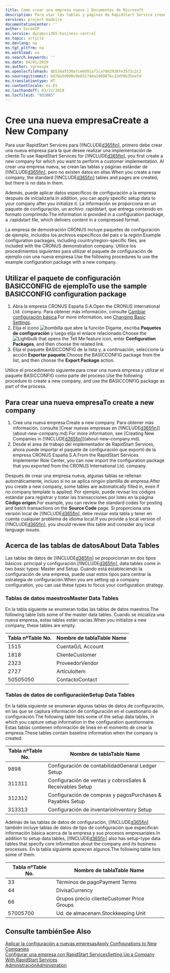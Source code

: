 ```yaml
---
title: Como crear una empresa nueva | Documentos de Microsoft
description: Para usar las tablas y páginas de RapidStart Service creadas que no tienen datos.
services: project-madeira
documentationcenter: ''
author: SorenGP
ms.service: dynamics365-business-central
ms.topic: article
ms.devlang: na
ms.tgt_pltfrm: na
ms.workload: na
ms.search.keywords: ''
ms.date: 04/01/2019
ms.author: sgroespe
ms.openlocfilehash: 8b534af530a7ce6d91a71ca7802938fe3573c2c2
ms.sourcegitcommit: bd78a5d990c9e83174da1409076c22df8b35eafd
ms.translationtype: HT
ms.contentlocale: es-ES
ms.lasthandoff: 03/31/2019
ms.locfileid: "932085"
---
```

# <a name="create-a-new-company"></a><span data-ttu-id="0cd4f-103">Cree una nueva empresa</span><span class="sxs-lookup"><span data-stu-id="0cd4f-103">Create a New Company</span></span>
<span data-ttu-id="0cd4f-104">Para usar RapidStart Services para [!INCLUDE[d365fin](includes/d365fin_md.md)], primero debe crear una nueva empresa para la que desee realizar una implementación de cliente.</span><span class="sxs-lookup"><span data-stu-id="0cd4f-104">To use RapidStart Services for [!INCLUDE[d365fin](includes/d365fin_md.md)], you first create a new company for which you want to perform a customer implementation.</span></span> <span data-ttu-id="0cd4f-105">Al crear una empresa nueva, se crean las tablas y páginas estándar de [!INCLUDE[d365fin](includes/d365fin_md.md)], pero no existen datos en ellas.</span><span class="sxs-lookup"><span data-stu-id="0cd4f-105">When you create a new company, the standard [!INCLUDE[d365fin](includes/d365fin_md.md)] tables and pages are created, but there is no data in them.</span></span>

<span data-ttu-id="0cd4f-106">Además, puede aplicar datos específicos de configuración a la empresa después de inicializarla.</span><span class="sxs-lookup"><span data-stu-id="0cd4f-106">In addition, you can apply specific setup data to your company after you initialize it.</span></span> <span data-ttu-id="0cd4f-107">La información se proporciona en un paquete de configuración, un archivo .rapidstart, que entrega contenido en formato comprimido.</span><span class="sxs-lookup"><span data-stu-id="0cd4f-107">The information is provided in a configuration package, a .rapidstart file, which delivers content in a compressed format.</span></span>  

<span data-ttu-id="0cd4f-108">La empresa de demostración CRONUS incluye paquetes de configuración de ejemplo, incluidos los archivos específicos del país o la región.</span><span class="sxs-lookup"><span data-stu-id="0cd4f-108">Example configuration packages, including country/region-specific files, are included with the CRONUS demonstration company.</span></span> <span data-ttu-id="0cd4f-109">Utilice los procedimientos siguientes para utilizar el paquete de configuración de ejemplo con una nueva empresa.</span><span class="sxs-lookup"><span data-stu-id="0cd4f-109">Use the following procedures to use the example configuration package with a new company.</span></span>  

## <a name="to-use-the-sample-basicconfig-configuration-package"></a><span data-ttu-id="0cd4f-110">Utilizar el paquete de configuración BASICCONFIG de ejemplo</span><span class="sxs-lookup"><span data-stu-id="0cd4f-110">To use the sample BASICCONFIG configuration package</span></span>  
1. <span data-ttu-id="0cd4f-111">Abra la empresa CRONUS España S.A.</span><span class="sxs-lookup"><span data-stu-id="0cd4f-111">Open the CRONUS International Ltd. company.</span></span> <span data-ttu-id="0cd4f-112">Para obtener más información, consulte [Cambiar configuración básica](ui-change-basic-settings.md).</span><span class="sxs-lookup"><span data-stu-id="0cd4f-112">For more information, see [Changing Basic Settings](ui-change-basic-settings.md).</span></span>
2. <span data-ttu-id="0cd4f-113">Elija el icono ![bombilla que abre la función Dígame](media/ui-search/search_small.png "Dígame que desea hacer"), escriba **Paquetes de configuración** y luego elija el enlace relacionado.</span><span class="sxs-lookup"><span data-stu-id="0cd4f-113">Choose the ![Lightbulb that opens the Tell Me feature](media/ui-search/search_small.png "Tell me what you want to do") icon, enter **Configuration Packages**, and then choose the related link.</span></span>  
3. <span data-ttu-id="0cd4f-114">Elija el paquete BASICCONFIG de la lista y, a continuación, seleccione la acción **Exportar paquete**.</span><span class="sxs-lookup"><span data-stu-id="0cd4f-114">Choose the BASICCONFIG package from the list, and then choose the **Export Package** action.</span></span>  

<span data-ttu-id="0cd4f-115">Utilice el procedimiento siguiente para crear una nueva empresa y utilizar el paquete BASICCONFIG como parte del proceso.</span><span class="sxs-lookup"><span data-stu-id="0cd4f-115">Use the following procedure to create a new company, and use the BASICCONFIG package as part of the process.</span></span>  

## <a name="to-create-a-new-company"></a><span data-ttu-id="0cd4f-116">Para crear una nueva empresa</span><span class="sxs-lookup"><span data-stu-id="0cd4f-116">To create a new company</span></span>  
1. <span data-ttu-id="0cd4f-117">Cree una nueva empresa.</span><span class="sxs-lookup"><span data-stu-id="0cd4f-117">Create a new company.</span></span> <span data-ttu-id="0cd4f-118">Para obtener más información, consulte [Crear nuevas empresas en [!INCLUDE[d365fin](includes/d365fin_md.md)]](about-new-company.md).</span><span class="sxs-lookup"><span data-stu-id="0cd4f-118">For more information, see [Creating New Companies in [!INCLUDE[d365fin](includes/d365fin_md.md)]](about-new-company.md).</span></span>
2. <span data-ttu-id="0cd4f-119">Desde el área de trabajo del implementador de RapidStart Services, ahora puede importar el paquete de configuración que exportó de la empresa CRONUS España S.A.</span><span class="sxs-lookup"><span data-stu-id="0cd4f-119">From the RapidStart Services Implementer Role Center, you can now import the configuration package that you exported from the CRONUS International Ltd. company.</span></span>

<span data-ttu-id="0cd4f-120">Después de crear una empresa nueva, algunas tablas se rellenan automáticamente, incluso si no se aplica ningún plantilla de empresa.</span><span class="sxs-lookup"><span data-stu-id="0cd4f-120">After you create a new company, some tables are automatically filled in, even if no company template is applied.</span></span> <span data-ttu-id="0cd4f-121">Por ejemplo, puede revisar los códigos estándar para registrar y tratar las transacciones por lotes en la página **Código origen**.</span><span class="sxs-lookup"><span data-stu-id="0cd4f-121">For example, you can review the standard codes for posting and batch transactions on the **Source Code** page.</span></span> <span data-ttu-id="0cd4f-122">Si proporciona una versión local de [!INCLUDE[d365fin](includes/d365fin_md.md)], debe revisar esta tabla y tener en cuenta cualquier problema de idioma local.</span><span class="sxs-lookup"><span data-stu-id="0cd4f-122">If you provide a local version of [!INCLUDE[d365fin](includes/d365fin_md.md)], you should review this table and consider any local language issues.</span></span>

## <a name="about-data-tables"></a><span data-ttu-id="0cd4f-123">Acerca de las tablas de datos</span><span class="sxs-lookup"><span data-stu-id="0cd4f-123">About Data Tables</span></span>
<span data-ttu-id="0cd4f-124">Las tablas de datos de [!INCLUDE[d365fin](includes/d365fin_md.md)] se proporcionan en dos tipos básicos: principal y configuración.</span><span class="sxs-lookup"><span data-stu-id="0cd4f-124">[!INCLUDE[d365fin](includes/d365fin_md.md)], data tables come in two basic types: Master and Setup.</span></span> <span data-ttu-id="0cd4f-125">Cuando está estableciendo la configuración de una empresa, puede usar estos tipos para centrar la estrategia de configuración.</span><span class="sxs-lookup"><span data-stu-id="0cd4f-125">When you are setting up a company configuration, you can use these types to focus your configuration strategy.</span></span>  

### <a name="master-data-tables"></a><span data-ttu-id="0cd4f-126">Tablas de datos maestros</span><span class="sxs-lookup"><span data-stu-id="0cd4f-126">Master Data Tables</span></span>  
<span data-ttu-id="0cd4f-127">En la tabla siguiente se enumeran todas las tablas de datos maestros.</span><span class="sxs-lookup"><span data-stu-id="0cd4f-127">The following table lists some of the master data tables.</span></span> <span data-ttu-id="0cd4f-128">Cuando se inicializa una nueva empresa, estas tablas están vacías.</span><span class="sxs-lookup"><span data-stu-id="0cd4f-128">When you initialize a new company, these tables are empty.</span></span>  

|<span data-ttu-id="0cd4f-129">Tabla nº</span><span class="sxs-lookup"><span data-stu-id="0cd4f-129">Table No.</span></span>|<span data-ttu-id="0cd4f-130">Nombre de tabla</span><span class="sxs-lookup"><span data-stu-id="0cd4f-130">Table Name</span></span>|  
|-------------------|--------------------|  
|<span data-ttu-id="0cd4f-131">15</span><span class="sxs-lookup"><span data-stu-id="0cd4f-131">15</span></span>|<span data-ttu-id="0cd4f-132">Cuenta</span><span class="sxs-lookup"><span data-stu-id="0cd4f-132">G/L Account</span></span>|  
|<span data-ttu-id="0cd4f-133">18</span><span class="sxs-lookup"><span data-stu-id="0cd4f-133">18</span></span>|<span data-ttu-id="0cd4f-134">Cliente</span><span class="sxs-lookup"><span data-stu-id="0cd4f-134">Customer</span></span>|  
|<span data-ttu-id="0cd4f-135">23</span><span class="sxs-lookup"><span data-stu-id="0cd4f-135">23</span></span>|<span data-ttu-id="0cd4f-136">Proveedor</span><span class="sxs-lookup"><span data-stu-id="0cd4f-136">Vendor</span></span>|  
|<span data-ttu-id="0cd4f-137">27</span><span class="sxs-lookup"><span data-stu-id="0cd4f-137">27</span></span>|<span data-ttu-id="0cd4f-138">Artículo</span><span class="sxs-lookup"><span data-stu-id="0cd4f-138">Item</span></span>|  
|<span data-ttu-id="0cd4f-139">5050</span><span class="sxs-lookup"><span data-stu-id="0cd4f-139">5050</span></span>|<span data-ttu-id="0cd4f-140">Contacto</span><span class="sxs-lookup"><span data-stu-id="0cd4f-140">Contact</span></span>|  

### <a name="setup-data-tables"></a><span data-ttu-id="0cd4f-141">Tablas de datos de configuración</span><span class="sxs-lookup"><span data-stu-id="0cd4f-141">Setup Data Tables</span></span>  
<span data-ttu-id="0cd4f-142">En la tabla siguiente se enumeran algunas tablas de datos de configuración, en las que se captura información de configuración en el cuestionario de configuración.</span><span class="sxs-lookup"><span data-stu-id="0cd4f-142">The following table lists some of the setup data tables, in which you capture setup information in the configuration questionnaire.</span></span> <span data-ttu-id="0cd4f-143">Estas tablas contienen información de línea en el momento de crear la empresa.</span><span class="sxs-lookup"><span data-stu-id="0cd4f-143">These tables contain baseline information when the company is created.</span></span>  

|<span data-ttu-id="0cd4f-144">Tabla nº</span><span class="sxs-lookup"><span data-stu-id="0cd4f-144">Table No.</span></span>|<span data-ttu-id="0cd4f-145">Nombre de tabla</span><span class="sxs-lookup"><span data-stu-id="0cd4f-145">Table Name</span></span>|  
|-------------------|--------------------|  
|<span data-ttu-id="0cd4f-146">98</span><span class="sxs-lookup"><span data-stu-id="0cd4f-146">98</span></span>|<span data-ttu-id="0cd4f-147">Configuración de contabilidad</span><span class="sxs-lookup"><span data-stu-id="0cd4f-147">General Ledger Setup</span></span>|  
|<span data-ttu-id="0cd4f-148">311</span><span class="sxs-lookup"><span data-stu-id="0cd4f-148">311</span></span>|<span data-ttu-id="0cd4f-149">Configuración de ventas y cobros</span><span class="sxs-lookup"><span data-stu-id="0cd4f-149">Sales & Receivables Setup</span></span>|  
|<span data-ttu-id="0cd4f-150">312</span><span class="sxs-lookup"><span data-stu-id="0cd4f-150">312</span></span>|<span data-ttu-id="0cd4f-151">Configuración de compras y pagos</span><span class="sxs-lookup"><span data-stu-id="0cd4f-151">Purchases & Payables Setup</span></span>|  
|<span data-ttu-id="0cd4f-152">313</span><span class="sxs-lookup"><span data-stu-id="0cd4f-152">313</span></span>|<span data-ttu-id="0cd4f-153">Configuración de inventario</span><span class="sxs-lookup"><span data-stu-id="0cd4f-153">Inventory Setup</span></span>|  

<span data-ttu-id="0cd4f-154">Además de las tablas de datos de configuración, [!INCLUDE[d365fin](includes/d365fin_md.md)] también incluye tablas de datos de tipo de configuración que especifican información básica acerca de la empresa y sus procesos empresariales.</span><span class="sxs-lookup"><span data-stu-id="0cd4f-154">In addition to setup data tables, [!INCLUDE[d365fin](includes/d365fin_md.md)] also has setup-type data tables that specify core information about the company and its business processes.</span></span> <span data-ttu-id="0cd4f-155">En la tabla siguiente aparecen algunos.</span><span class="sxs-lookup"><span data-stu-id="0cd4f-155">The following table lists some of them.</span></span>  

|<span data-ttu-id="0cd4f-156">Tabla nº</span><span class="sxs-lookup"><span data-stu-id="0cd4f-156">Table No.</span></span>|<span data-ttu-id="0cd4f-157">Nombre de tabla</span><span class="sxs-lookup"><span data-stu-id="0cd4f-157">Table Name</span></span>|  
|-------------------|--------------------|  
|<span data-ttu-id="0cd4f-158">3</span><span class="sxs-lookup"><span data-stu-id="0cd4f-158">3</span></span>|<span data-ttu-id="0cd4f-159">Términos de pago</span><span class="sxs-lookup"><span data-stu-id="0cd4f-159">Payment Terms</span></span>|  
|<span data-ttu-id="0cd4f-160">4</span><span class="sxs-lookup"><span data-stu-id="0cd4f-160">4</span></span>|<span data-ttu-id="0cd4f-161">Divisa</span><span class="sxs-lookup"><span data-stu-id="0cd4f-161">Currency</span></span>|  
|<span data-ttu-id="0cd4f-162">6</span><span class="sxs-lookup"><span data-stu-id="0cd4f-162">6</span></span>|<span data-ttu-id="0cd4f-163">Grupos precio cliente</span><span class="sxs-lookup"><span data-stu-id="0cd4f-163">Customer Price Groups</span></span>|  
|<span data-ttu-id="0cd4f-164">5700</span><span class="sxs-lookup"><span data-stu-id="0cd4f-164">5700</span></span>|<span data-ttu-id="0cd4f-165">Ud. de almacenam.</span><span class="sxs-lookup"><span data-stu-id="0cd4f-165">Stockkeeping Unit</span></span>|

  

## <a name="see-also"></a><span data-ttu-id="0cd4f-166">Consulte también</span><span class="sxs-lookup"><span data-stu-id="0cd4f-166">See Also</span></span>  
[<span data-ttu-id="0cd4f-167">Aplicar la configuración a nuevas empresas</span><span class="sxs-lookup"><span data-stu-id="0cd4f-167">Apply Configurations to New Companies</span></span>](admin-apply-configuration-to-new-companies.md)  
[<span data-ttu-id="0cd4f-168">Configurar una empresa con RapidStart Services</span><span class="sxs-lookup"><span data-stu-id="0cd4f-168">Setting Up a Company With RapidStart Services</span></span>](admin-set-up-a-company-with-rapidstart.md)  
[<span data-ttu-id="0cd4f-169">Administración</span><span class="sxs-lookup"><span data-stu-id="0cd4f-169">Administration</span></span>](admin-setup-and-administration.md)
